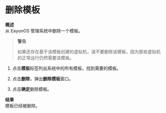 # 删除模板

**概述**<br/>
从 EayunOS 管理系统中删除一个模板。

> **警告**
>
> 如果还存在基于该模板创建的虚拟机，请不要删除该模板，因为那些虚拟机的正常运行仍然需要该模板。

1. 点击**模板**标签列出系统中的所有模板，找到需要的模板。

1. 点击**删除**，弹出**删除模板**窗口。

1. 点击**确定**删除模板。

**结果**<br/>
模板已经被删除。
